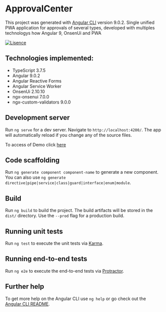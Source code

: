 # ApprovalCenter

This project was generated with [Angular CLI](https://github.com/angular/angular-cli) version 9.0.2.
Single unified PWA application for approvals of several types, developed with multiples technologys how Angular 9, OnsenUi and PWA

[![Lisence](https://img.shields.io/github/license/OliveiraMarcos/BaseFoundationProject)](LICENSE)

## Technologies implemented:

- TypeScript 3.7.5
- Angular 9.0.2
 - Angular Reactive Forms
 - Angular Service Worker
- OnsenUi 2.10.10
- ngx-onsenui 7.0.0
- ngx-custom-validators 9.0.0

## Development server

Run `ng serve` for a dev server. Navigate to `http://localhost:4200/`. The app will automatically reload if you change any of the source files.

To access of Demo click [here](https://oliveiramarcos.github.io/ApprovalCenterPWA/)



## Code scaffolding

Run `ng generate component component-name` to generate a new component. You can also use `ng generate directive|pipe|service|class|guard|interface|enum|module`.

## Build

Run `ng build` to build the project. The build artifacts will be stored in the `dist/` directory. Use the `--prod` flag for a production build.

## Running unit tests

Run `ng test` to execute the unit tests via [Karma](https://karma-runner.github.io).

## Running end-to-end tests

Run `ng e2e` to execute the end-to-end tests via [Protractor](http://www.protractortest.org/).

## Further help

To get more help on the Angular CLI use `ng help` or go check out the [Angular CLI README](https://github.com/angular/angular-cli/blob/master/README.md).
